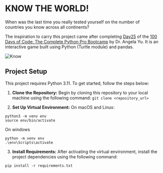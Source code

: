 # KNOW THE WORLD!

When was the last time you really tested yourself on the number of countries you know across all continents?

The inspiration to carry this project came after completing [Day25](https://github.com/Nekembe-Boris/100-Days-of-Code-Projects/tree/main/Day25) of the [100 Days of Code: The Complete Python Pro Bootcamp](https://www.udemy.com/course/100-days-of-code/) by Dr. Angela Yu. It is an interactive game built using Python (Turtle module) and pandas.

![Know](https://github.com/Nekembe-Boris/user-content/blob/main/Know%20the%20world/project1.gif)

## Project Setup

This project requires Python 3.11. To get started, follow the steps below:

1. **Clone the Repository:** Begin by cloning this repository to your local machine using the following command:
   ```git clone <repository_url>```

3. **Set Up Virtual Environment:**
On macOS and Linux:
```
python3 -m venv env
source env/bin/activate
```
On windows
```
python -m venv env
.\env\Scripts\activate
```

3. **Install Requirements:**
After activating the virtual environment, install the project dependencies using the following command:
```
pip install -r requirements.txt
```
